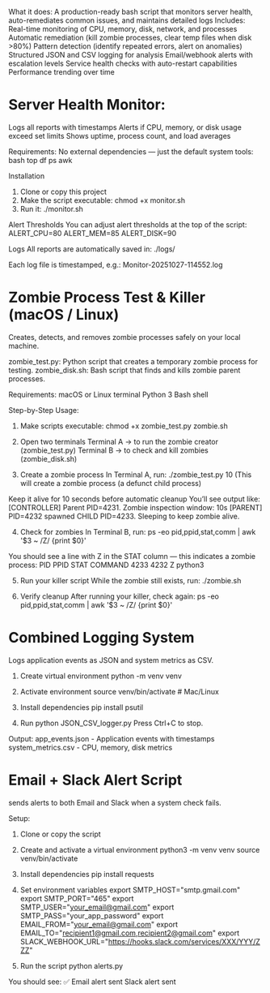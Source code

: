 

What it does: A production-ready bash script that monitors server health, auto-remediates common issues, and maintains detailed logs
Includes:
Real-time monitoring of CPU, memory, disk, network, and processes
Automatic remediation (kill zombie processes, clear temp files when disk >80%)
Pattern detection (identify repeated errors, alert on anomalies)
Structured JSON and CSV logging for analysis
Email/webhook alerts with escalation levels
Service health checks with auto-restart capabilities
Performance trending over time


# Server Health Monitor:
Logs all reports with timestamps
Alerts if CPU, memory, or disk usage exceed set limits
Shows uptime, process count, and load averages

Requirements:
No external dependencies — just the default system tools:
bash
top
df
ps
awk

Installation
1. Clone or copy this project
2. Make the script executable: chmod +x monitor.sh
3. Run it: ./monitor.sh

   
Alert Thresholds
You can adjust alert thresholds at the top of the script:
ALERT_CPU=80
ALERT_MEM=85
ALERT_DISK=90


Logs
All reports are automatically saved in:
./logs/

Each log file is timestamped, e.g.:
Monitor-20251027-114552.log








# Zombie Process Test & Killer (macOS / Linux)
Creates, detects, and removes zombie processes safely on your local machine.

zombie_test.py: Python script that creates a temporary zombie process for testing.
zombie_disk.sh: Bash script that finds and kills zombie parent processes.

Requirements:
macOS or Linux terminal
Python 3
Bash shell



Step-by-Step Usage:
1. Make scripts executable:
chmod +x zombie_test.py zombie.sh


2. Open two terminals
Terminal A → to run the zombie creator (zombie_test.py)
Terminal B → to check and kill zombies (zombie_disk.sh)

3. Create a zombie process
In Terminal A, run:
./zombie_test.py 10
(This will create a zombie process (a defunct child process)


Keep it alive for 10 seconds before automatic cleanup
You’ll see output like:
[CONTROLLER] Parent PID=4231. Zombie inspection window: 10s
[PARENT] PID=4232 spawned CHILD PID=4233. Sleeping to keep zombie alive.


4. Check for zombies
In Terminal B, run:
ps -eo pid,ppid,stat,comm | awk '$3 ~ /Z/ {print $0}'

You should see a line with Z in the STAT column — this indicates a zombie process:
PID   PPID  STAT  COMMAND
4233  4232  Z     python3


5. Run your killer script
While the zombie still exists, run:
./zombie.sh

6. Verify cleanup
After running your killer, check again:
ps -eo pid,ppid,stat,comm | awk '$3 ~ /Z/ {print $0}'







# Combined Logging System
Logs application events as JSON and system metrics as CSV.

1. Create virtual environment
python -m venv venv

2. Activate environment
source venv/bin/activate  # Mac/Linux

3. Install dependencies
pip install psutil

4. Run
python JSON_CSV_logger.py
Press Ctrl+C to stop.

Output:
app_events.json - Application events with timestamps
system_metrics.csv - CPU, memory, disk metrics









# Email + Slack Alert Script
sends alerts to both Email and Slack when a system check fails.


Setup:
1. Clone or copy the script

2. Create and activate a virtual environment
python3 -m venv venv
source venv/bin/activate  

3. Install dependencies
pip install requests

4. Set environment variables
export SMTP_HOST="smtp.gmail.com"
export SMTP_PORT="465"
export SMTP_USER="your_email@gmail.com"
export SMTP_PASS="your_app_password"
export EMAIL_FROM="your_email@gmail.com"
export EMAIL_TO="recipient1@gmail.com,recipient2@gmail.com"
export SLACK_WEBHOOK_URL="https://hooks.slack.com/services/XXX/YYY/ZZZ"

5. Run the script
python alerts.py

You should see:
✅ Email alert sent
Slack alert sent

